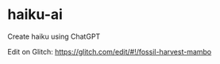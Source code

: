 # haiku-ai
Create haiku using ChatGPT

Edit on Glitch: https://glitch.com/edit/#!/fossil-harvest-mambo
